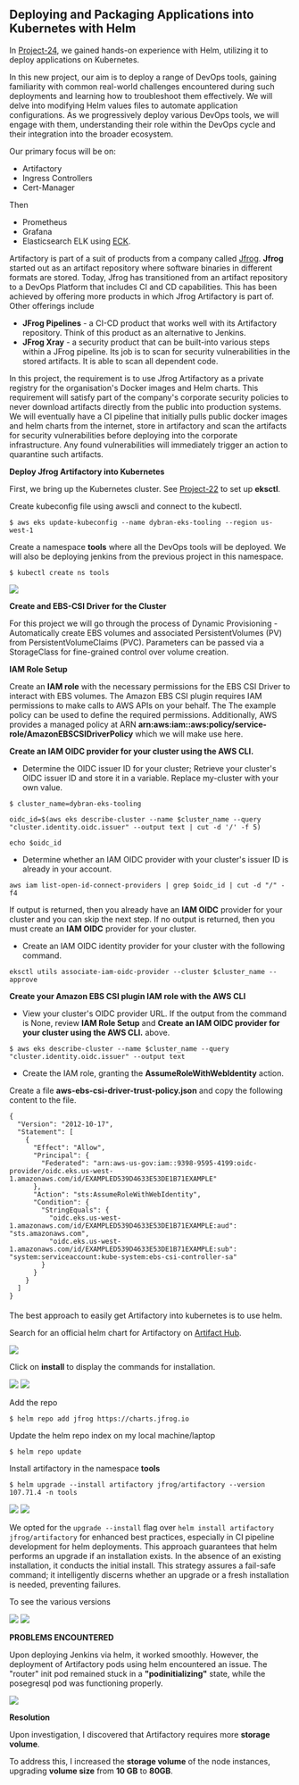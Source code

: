 ## __Deploying and Packaging Applications into Kubernetes with Helm__


In [Project-24](https://github.com/dybran/Project-24/blob/main/Project-24.md), we gained hands-on experience with Helm, utilizing it to deploy applications on Kubernetes.

In this new project, our aim is to deploy a range of DevOps tools, gaining familiarity with common real-world challenges encountered during such deployments and learning how to troubleshoot them effectively. We will delve into modifying Helm values files to automate application configurations. As we progressively deploy various DevOps tools, we will engage with them, understanding their role within the DevOps cycle and their integration into the broader ecosystem.

Our primary focus will be on:

- Artifactory
- Ingress Controllers
- Cert-Manager

Then

- Prometheus
- Grafana
- Elasticsearch ELK using [ECK](https://www.elastic.co/guide/en/cloud-on-k8s/current/k8s-install-helm.html).

Artifactory is part of a suit of products from a company called [Jfrog](https://jfrog.com/). __Jfrog__ started out as an artifact repository where software binaries in different formats are stored. Today, Jfrog has transitioned from an artifact repository to a DevOps Platform that includes CI and CD capabilities. This has been achieved by offering more products in which Jfrog Artifactory is part of. Other offerings include

- __JFrog Pipelines__ -  a CI-CD product that works well with its Artifactory repository. Think of this product as an alternative to Jenkins.
- __JFrog Xray__ - a security product that can be built-into various steps within a JFrog pipeline. Its job is to scan for security vulnerabilities in the stored artifacts. It is able to scan all dependent code.

In this project, the requirement is to use Jfrog Artifactory as a private registry for the organisation's Docker images and Helm charts. This requirement will satisfy part of the company's corporate security policies to never download artifacts directly from the public into production systems. We will eventually have a CI pipeline that initially pulls public docker images and helm charts from the internet, store in artifactory and scan the artifacts for security vulnerabilities before deploying into the corporate infrastructure. Any found vulnerabilities will immediately trigger an action to quarantine such artifacts.

__Deploy Jfrog Artifactory into Kubernetes__


First, we bring up the Kubernetes cluster. See [Project-22](https://github.com/dybran/Project-22/blob/main/Project-22.md) to set up __eksctl__.

Create kubeconfig file using awscli and connect to the kubectl.

`$ aws eks update-kubeconfig --name dybran-eks-tooling --region us-west-1`

Create a namespace __tools__ where all the DevOps tools will be deployed. We will also be deploying jenkins from the previous project in this namespace.

`$ kubectl create ns tools`

![](./images/cr.PNG)

__Create and EBS-CSI Driver for the Cluster__

For this project we will go through the process of Dynamic Provisioning - Automatically create EBS volumes and associated PersistentVolumes (PV) from PersistentVolumeClaims (PVC). Parameters can be passed via a StorageClass for fine-grained control over volume creation.

__IAM Role Setup__

Create an __IAM role__ with the necessary permissions for the EBS CSI Driver to interact with EBS volumes. The Amazon EBS CSI plugin requires IAM permissions to make calls to AWS APIs on your behalf. The The example policy can be used to define the required permissions. Additionally, AWS provides a managed policy at ARN __arn:aws:iam::aws:policy/service-role/AmazonEBSCSIDriverPolicy__ which we will make use here.

__Create an __IAM OIDC provider__ for your cluster using the AWS CLI.__

- Determine the OIDC issuer ID for your cluster; Retrieve your cluster's OIDC issuer ID and store it in a variable. Replace my-cluster with your own value.

```
$ cluster_name=dybran-eks-tooling

oidc_id=$(aws eks describe-cluster --name $cluster_name --query "cluster.identity.oidc.issuer" --output text | cut -d '/' -f 5)

echo $oidc_id
```

- Determine whether an IAM OIDC provider with your cluster's issuer ID is already in your account.

`aws iam list-open-id-connect-providers | grep $oidc_id | cut -d "/" -f4`

If output is returned, then you already have an __IAM OIDC__ provider for your cluster and you can skip the next step. If no output is returned, then you must create an __IAM OIDC__ provider for your cluster.

- Create an IAM OIDC identity provider for your cluster with the following command.

`eksctl utils associate-iam-oidc-provider --cluster $cluster_name --approve`

__Create your Amazon EBS CSI plugin IAM role with the AWS CLI__

- View your cluster's OIDC provider URL. If the output from the command is None, review __IAM Role Setup__ and __Create an __IAM OIDC provider__ for your cluster using the AWS CLI.__ above.


`$ aws eks describe-cluster --name $cluster_name --query "cluster.identity.oidc.issuer" --output text`

- Create the IAM role, granting the __AssumeRoleWithWebIdentity__ action.

Create a file __aws-ebs-csi-driver-trust-policy.json__ and copy the following content to the file.

```
{
  "Version": "2012-10-17",
  "Statement": [
    {
      "Effect": "Allow",
      "Principal": {
        "Federated": "arn:aws-us-gov:iam::9398-9595-4199:oidc-provider/oidc.eks.us-west-1.amazonaws.com/id/EXAMPLED539D4633E53DE1B71EXAMPLE"
      },
      "Action": "sts:AssumeRoleWithWebIdentity",
      "Condition": {
        "StringEquals": {
          "oidc.eks.us-west-1.amazonaws.com/id/EXAMPLED539D4633E53DE1B71EXAMPLE:aud": "sts.amazonaws.com",
          "oidc.eks.us-west-1.amazonaws.com/id/EXAMPLED539D4633E53DE1B71EXAMPLE:sub": "system:serviceaccount:kube-system:ebs-csi-controller-sa"
        }
      }
    }
  ]
}
```

 



####

The best approach to easily get Artifactory into kubernetes is to use helm.

Search for an official helm chart for Artifactory on [Artifact Hub](https://artifacthub.io/).

![](./images/arti.PNG)

Click on __install__ to display the commands for  installation.

![](./images/arti2.PNG)
![](./images/arti3.PNG)

Add the repo

`$ helm repo add jfrog https://charts.jfrog.io`

Update the helm repo index on my local machine/laptop

`$ helm repo update`

Install artifactory in the namespace __tools__

`$ helm upgrade --install artifactory jfrog/artifactory --version 107.71.4 -n tools`

![](./images/ar.PNG)
![](./images/ar1.PNG)

We opted for the `upgrade --install` flag over `helm install artifactory jfrog/artifactory` for enhanced best practices, especially in CI pipeline development for helm deployments. This approach guarantees that helm performs an upgrade if an installation exists. In the absence of an existing installation, it conducts the initial install. This strategy assures a fail-safe command; it intelligently discerns whether an upgrade or a fresh installation is needed, preventing failures.

To see the various versions

![](./images/see1.PNG)
![](./images/see2.PNG)



__PROBLEMS ENCOUNTERED__

Upon deploying Jenkins via helm, it worked smoothly. However, the deployment of Artifactory pods using helm encountered an issue. The "router" init pod remained stuck in a __"podinitializing"__ state, while the posegresql pod was functioning properly.

![](./images/eee.PNG)

__Resolution__

Upon investigation, I discovered that Artifactory requires more __storage volume__. 

To address this, I increased the __storage volume__ of the node instances, upgrading __volume size__ from __10 GB__ to __80GB__.


